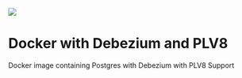 <a href="https://hub.docker.com/r/oskardudycz/postgres_debezium_plv8/" target="_blank"><img src="https://dockerbuildbadges.quelltext.eu/status.svg?organization=oskardudycz&repository=postgres_debezium_plv8" border="0" /></a>
# Docker with Debezium and PLV8

Docker image containing Postgres with Debezium with PLV8 Support
